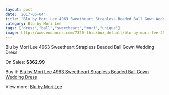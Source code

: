 ```yaml
---
layout: post
date: '2017-05-04'
title: "Blu by Mori Lee 4963 Sweetheart Strapless Beaded Ball Gown Wedding Dress"
category: Blu by Mori Lee
tags: ["dress","ball","sweetheart","mori","unique"]
image: http://www.eudances.com/7320-thickbox_default/blu-by-mori-lee-4963-sweetheart-strapless-beaded-ball-gown-wedding-dress.jpg
---
```

Blu by Mori Lee 4963 Sweetheart Strapless Beaded Ball Gown Wedding Dress

On Sales: **$362.99**
<a href="https://www.eudances.com/en/blu-by-mori-lee/2632-blu-by-mori-lee-4963-sweetheart-strapless-beaded-ball-gown-wedding-dress.html"><amp-img layout="responsive" width="600" height="600" src="//www.eudances.com/7320-thickbox_default/blu-by-mori-lee-4963-sweetheart-strapless-beaded-ball-gown-wedding-dress.jpg" alt="Blu by Mori Lee 4963 Sweetheart Strapless Beaded Ball Gown Wedding Dress 0" /></a>
<a href="https://www.eudances.com/en/blu-by-mori-lee/2632-blu-by-mori-lee-4963-sweetheart-strapless-beaded-ball-gown-wedding-dress.html"><amp-img layout="responsive" width="600" height="600" src="//www.eudances.com/7324-thickbox_default/blu-by-mori-lee-4963-sweetheart-strapless-beaded-ball-gown-wedding-dress.jpg" alt="Blu by Mori Lee 4963 Sweetheart Strapless Beaded Ball Gown Wedding Dress 1" /></a>
<a href="https://www.eudances.com/en/blu-by-mori-lee/2632-blu-by-mori-lee-4963-sweetheart-strapless-beaded-ball-gown-wedding-dress.html"><amp-img layout="responsive" width="600" height="600" src="//www.eudances.com/7323-thickbox_default/blu-by-mori-lee-4963-sweetheart-strapless-beaded-ball-gown-wedding-dress.jpg" alt="Blu by Mori Lee 4963 Sweetheart Strapless Beaded Ball Gown Wedding Dress 2" /></a>
<a href="https://www.eudances.com/en/blu-by-mori-lee/2632-blu-by-mori-lee-4963-sweetheart-strapless-beaded-ball-gown-wedding-dress.html"><amp-img layout="responsive" width="600" height="600" src="//www.eudances.com/7322-thickbox_default/blu-by-mori-lee-4963-sweetheart-strapless-beaded-ball-gown-wedding-dress.jpg" alt="Blu by Mori Lee 4963 Sweetheart Strapless Beaded Ball Gown Wedding Dress 3" /></a>
<a href="https://www.eudances.com/en/blu-by-mori-lee/2632-blu-by-mori-lee-4963-sweetheart-strapless-beaded-ball-gown-wedding-dress.html"><amp-img layout="responsive" width="600" height="600" src="//www.eudances.com/7321-thickbox_default/blu-by-mori-lee-4963-sweetheart-strapless-beaded-ball-gown-wedding-dress.jpg" alt="Blu by Mori Lee 4963 Sweetheart Strapless Beaded Ball Gown Wedding Dress 4" /></a>

Buy it: [Blu by Mori Lee 4963 Sweetheart Strapless Beaded Ball Gown Wedding Dress](https://www.eudances.com/en/blu-by-mori-lee/2632-blu-by-mori-lee-4963-sweetheart-strapless-beaded-ball-gown-wedding-dress.html "Blu by Mori Lee 4963 Sweetheart Strapless Beaded Ball Gown Wedding Dress")

View more: [Blu by Mori Lee](https://www.eudances.com/en/39-blu-by-mori-lee "Blu by Mori Lee")
